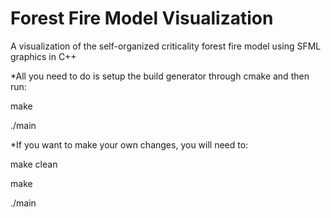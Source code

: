 # Forest Fire Model Visualization
A visualization of the self-organized criticality forest fire model using SFML graphics in C++


*All you need to do is setup the build generator through cmake and then run:

 make

 ./main


*If you want to make your own changes, you will need to:

 make clean

 make

 ./main
